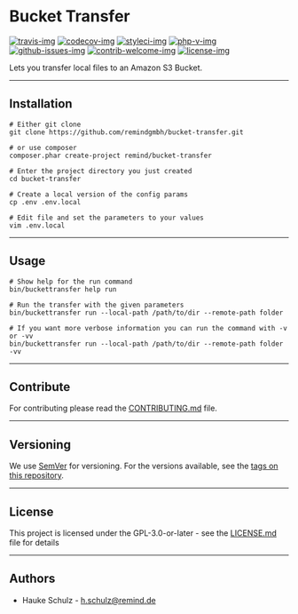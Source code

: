 # Bucket Transfer

[travis-img]: https://img.shields.io/travis/remindgmbh/bucket-transfer.svg?style=flat-square
[codecov-img]: https://img.shields.io/codecov/c/github/remindgmbh/bucket-transfer.svg?style=flat-square
[php-v-img]: https://img.shields.io/packagist/php-v/remind/bucket-transfer?style=flat-square
[github-issues-img]: https://img.shields.io/github/issues/remindgmbh/bucket-transfer.svg?style=flat-square
[contrib-welcome-img]: https://img.shields.io/badge/contributions-welcome-blue.svg?style=flat-square
[license-img]: https://img.shields.io/github/license/remindgmbh/bucket-transfer.svg?style=flat-square
[styleci-img]: https://styleci.io/repos/344791945/shield

[![travis-img]](https://travis-ci.com/github/remindgmbh/bucket-transfer)
[![codecov-img]](https://codecov.io/gh/remindgmbh/bucket-transfer)
[![styleci-img]](https://github.styleci.io/repos/344791945)
[![php-v-img]](https://packagist.org/packages/remind/bucket-transfer)
[![github-issues-img]](https://github.com/remindgmbh/bucket-transfer/issues)
[![contrib-welcome-img]](https://github.com/remindgmbh/bucket-transfer/blob/master/CONTRIBUTING.md)
[![license-img]](https://github.com/remindgmbh/bucket-transfer/blob/master/LICENSE)

Lets you transfer local files to an Amazon S3 Bucket.

--------------------------------------------------------------------------------

## Installation

```shell
# Either git clone
git clone https://github.com/remindgmbh/bucket-transfer.git

# or use composer
composer.phar create-project remind/bucket-transfer

# Enter the project directory you just created
cd bucket-transfer

# Create a local version of the config params
cp .env .env.local

# Edit file and set the parameters to your values
vim .env.local
```

--------------------------------------------------------------------------------

## Usage

```shell
# Show help for the run command
bin/buckettransfer help run

# Run the transfer with the given parameters
bin/buckettransfer run --local-path /path/to/dir --remote-path folder

# If you want more verbose information you can run the command with -v or -vv
bin/buckettransfer run --local-path /path/to/dir --remote-path folder -vv
```

--------------------------------------------------------------------------------

## Contribute

For contributing please read the [CONTRIBUTING.md](CONTRIBUTING.md) file.

--------------------------------------------------------------------------------

## Versioning

We use [SemVer](http://semver.org/) for versioning.
For the versions available, see the [tags on this repository](https://github.com/remindgmbh/bucket-transfer/tags).

--------------------------------------------------------------------------------

## License

This project is licensed under the GPL-3.0-or-later - see the [LICENSE.md](LICENSE.md) file for details

--------------------------------------------------------------------------------

## Authors

- Hauke Schulz - <h.schulz@remind.de>
